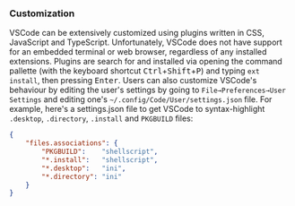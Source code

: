 ### Customization
VSCode can be extensively customized using plugins written in CSS, JavaScript and TypeScript. Unfortunately, VSCode does not have support for an embedded terminal or web browser, regardless of any installed extensions. Plugins are search for and installed via opening the command pallette (with the keyboard shortcut <kbd>Ctrl</kbd>+<kbd>Shift</kbd>+<kbd>P</kbd>) and typing `ext install`, then pressing <kbd>Enter</kbd>. Users can also customize VSCode's behaviour by editing the user's settings by going to <code>File&rarr;Preferences&rarr;User Settings</code> and editing one's `~/.config/Code/User/settings.json` file. For example, here's a settings.json file to get VSCode to syntax-highlight `.desktop`, `.directory`, `.install` and `PKGBUILD` files:

```json
{
    "files.associations": {
        "PKGBUILD":    "shellscript",
        "*.install":   "shellscript",
        "*.desktop":   "ini",
        "*.directory": "ini"
    }
}
```
